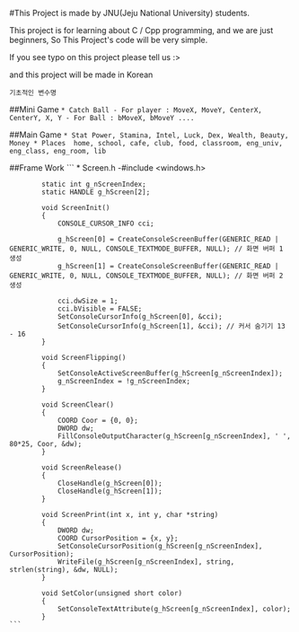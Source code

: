 #This Project is made by JNU(Jeju National University) students.


This project is for learning about C / Cpp programming, and we are just beginners, So This Project's code will be very simple.

If you see typo on this project please tell us :>

and this project will be made in Korean

```
기초적인 변수명
```


##Mini Game
    ```
    * Catch Ball
      - For player :
          MoveX, MoveY, CenterX, CenterY, X, Y
      - For Ball :
          bMoveX, bMoveY ....
    ```
    
##Main Game
    ```
    * Stat
          Power, Stamina, Intel, Luck, Dex, Wealth, Beauty, Money
    * Places 
          home, school, cafe, club, food, classroom, eng_univ, eng_class, eng_room, lib
    ```


##Frame Work
    ```
    * Screen.h
        -#include <windows.h>

            static int g_nScreenIndex;
            static HANDLE g_hScreen[2];

            void ScreenInit()
            {
            	CONSOLE_CURSOR_INFO cci;
	
            	g_hScreen[0] = CreateConsoleScreenBuffer(GENERIC_READ | GENERIC_WRITE, 0, NULL, CONSOLE_TEXTMODE_BUFFER, NULL); // 화면 버퍼 1 생성 
            	g_hScreen[1] = CreateConsoleScreenBuffer(GENERIC_READ | GENERIC_WRITE, 0, NULL, CONSOLE_TEXTMODE_BUFFER, NULL); // 화면 버퍼 2 생성
	
            	cci.dwSize = 1;
            	cci.bVisible = FALSE;
            	SetConsoleCursorInfo(g_hScreen[0], &cci);
            	SetConsoleCursorInfo(g_hScreen[1], &cci); // 커서 숨기기 13 - 16
            }

            void ScreenFlipping()
            {
            	SetConsoleActiveScreenBuffer(g_hScreen[g_nScreenIndex]);
            	g_nScreenIndex = !g_nScreenIndex;
            }

            void ScreenClear()
            {
            	COORD Coor = {0, 0};
            	DWORD dw;
            	FillConsoleOutputCharacter(g_hScreen[g_nScreenIndex], ' ', 80*25, Coor, &dw); 
            }

            void ScreenRelease()
            {
            	CloseHandle(g_hScreen[0]);
            	CloseHandle(g_hScreen[1]);
            }

            void ScreenPrint(int x, int y, char *string)
            {
            	DWORD dw;
            	COORD CursorPosition = {x, y};
            	SetConsoleCursorPosition(g_hScreen[g_nScreenIndex], CursorPosition);
            	WriteFile(g_hScreen[g_nScreenIndex], string, strlen(string), &dw, NULL);
            }

            void SetColor(unsigned short color)
            {
            	SetConsoleTextAttribute(g_hScreen[g_nScreenIndex], color);
            }
    ```
